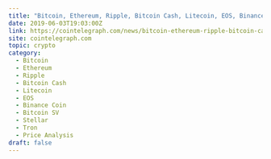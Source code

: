 ```yaml
---
title: "Bitcoin, Ethereum, Ripple, Bitcoin Cash, Litecoin, EOS, Binance Coin, Bitcoin SV, Stellar, Tron: Price Analysis June 3"
date: 2019-06-03T19:03:00Z
link: https://cointelegraph.com/news/bitcoin-ethereum-ripple-bitcoin-cash-litecoin-eos-binance-coin-bitcoin-sv-stellar-tron-price-analysis-june-3?utm_medium=RSS&utm_source=hune
site: cointelegraph.com
topic: crypto
category:
  - Bitcoin
  - Ethereum
  - Ripple
  - Bitcoin Cash
  - Litecoin
  - EOS
  - Binance Coin
  - Bitcoin SV
  - Stellar
  - Tron
  - Price Analysis
draft: false
---
```

